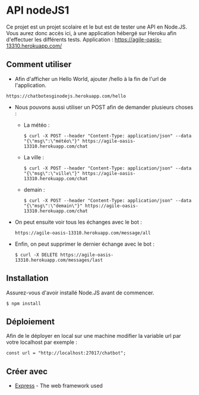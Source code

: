 # API nodeJS1

Ce projet est un projet scolaire et le but est de tester une API en Node.JS.
Vous aurez donc accès ici, à une application hébergé sur Heroku afin d'effectuer les différents tests.
Application : https://agile-oasis-13310.herokuapp.com/

## Comment utiliser

* Afin d'afficher un Hello World, ajouter /hello à la fin de l'url de l'application.
```
https://chatbotesginodejs.herokuapp.com/hello
```
* Nous pouvons aussi utiliser un POST afin de demander plusieurs choses :

  * La météo :
    ```
    $ curl -X POST --header "Content-Type: application/json" --data "{\"msg\":\"météo\"}" https://agile-oasis-13310.herokuapp.com/chat
    ```
  * La ville :
    ```
    $ curl -X POST --header "Content-Type: application/json" --data "{\"msg\":\"ville\"}" https://agile-oasis-13310.herokuapp.com/chat
    ```
  * demain :
    ```
    $ curl -X POST --header "Content-Type: application/json" --data "{\"msg\":\"demain\"}" https://agile-oasis-13310.herokuapp.com/chat
    ```
* On peut ensuite voir tous les échanges avec le bot :
  ```
  https://agile-oasis-13310.herokuapp.com/message/all
  ```
* Enfin, on peut supprimer le dernier échange avec le bot :
  ```
  $ curl -X DELETE https://agile-oasis-13310.herokuapp.com/messages/last
  ```

## Installation

Assurez-vous d'avoir installé Node.JS avant de commencer.

```
$ npm install
```

## Déploiement

Afin de le déployer en local sur une machine modifier la variable url par votre localhost par exemple :
```
const url = "http://localhost:27017/chatbot";
```

## Créer avec

* [Express](https://expressjs.com/en/api.html) - The web framework used

